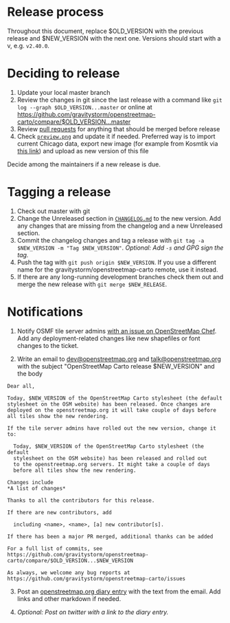 # Release process

Throughout this document, replace $OLD_VERSION with the previous release and $NEW_VERSION with the next one. Versions should start with a v, e.g. `v2.40.0`.

# Deciding to release

1. Update your local master branch
2. Review the changes in git since the last release with a command like `git log --graph $OLD_VERSION...master` or online at https://github.com/gravitystorm/openstreetmap-carto/compare/$OLD_VERSION...master
3. Review [pull requests](https://github.com/gravitystorm/openstreetmap-carto/pulls) for anything that should be merged before release
4. Check [`preview.png`](preview.png) and update it if needed. Preferred way is to import current Chicago data, export new image (for example from Kosmtik via [this link](http://127.0.0.1:6789/openstreetmap-carto/export/?showExtent=true&format=png&width=849&height=310&scale=1&zoom=15&bounds=-87.65145778656006%2C41.86914537674214%2C-87.61502265930177%2C41.8790515319021)) and upload as new version of this file

Decide among the maintainers if a new release is due.

# Tagging a release
1. Check out master with git
2. Change the Unreleased section in [`CHANGELOG.md`](CHANGELOG.md) to the new version. Add any changes that are missing from the changelog and a new Unreleased section.
3. Commit the changelog changes and tag a release with `git tag -a $NEW_VERSION -m "Tag $NEW_VERSION"`. *Optional: Add `-s` and GPG sign the tag.*
4. Push the tag with `git push origin $NEW_VERSION`. If you use a different name for the gravitystorm/openstreetmap-carto remote, use it instead.
5. If there are any long-running development branches check them out and merge the new release with `git merge $NEW_RELEASE`.

# Notifications

1. Notify OSMF tile server admins [with an issue on OpenStreetMap Chef](https://github.com/openstreetmap/chef/issues/new?title=New%20OpenStreetMap%20Carto%20release,%20$NEW_RELEASE&body=A%20new%20version%20of%20OpenStreetMap%20Carto,%20[$NEW_RELEASE]%28https://github.com/gravitystorm/openstreetmap-carto/releases/tag/$NEW_RELEASE%29,%20has%20been%20released.). Add any deployment-related changes like new shapefiles or font changes to the ticket.

2. Write an email to dev@openstreetmap.org and talk@openstreetmap.org with the subject "OpenStreetMap Carto release $NEW_VERSION" and the body

```
Dear all,

Today, $NEW_VERSION of the OpenStreetMap Carto stylesheet (the default
stylesheet on the OSM website) has been released. Once changes are
deployed on the openstreetmap.org it will take couple of days before
all tiles show the new rendering.

If the tile server admins have rolled out the new version, change it to:

  Today, $NEW_VERSION of the OpenStreetMap Carto stylesheet (the default
  stylesheet on the OSM website) has been released and rolled out
  to the openstreetmap.org servers. It might take a couple of days
  before all tiles show the new rendering.

Changes include
*A list of changes*

Thanks to all the contributors for this release.

If there are new contributors, add

  including <name>, <name>, [a] new contributor[s].

If there has been a major PR merged, additional thanks can be added

For a full list of commits, see
https://github.com/gravitystorm/openstreetmap-carto/compare/$OLD_VERSION...$NEW_VERSION

As always, we welcome any bug reports at
https://github.com/gravitystorm/openstreetmap-carto/issues
```

3. Post an [openstreetmap.org diary entry](https://www.openstreetmap.org/diary/new) with the text from the email. Add links and other markdown if needed.

4. *Optional: Post on twitter with a link to the diary entry.*
